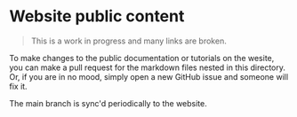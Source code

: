 # Website public content

> This is a work in progress and many links are broken.

To make changes to the public documentation or tutorials on the wesite, you can
make a pull request for the markdown files nested in this directory.
Or, if you are in no mood, simply open a new GitHub issue and someone will fix it.

The main branch is sync'd periodically to the website.
